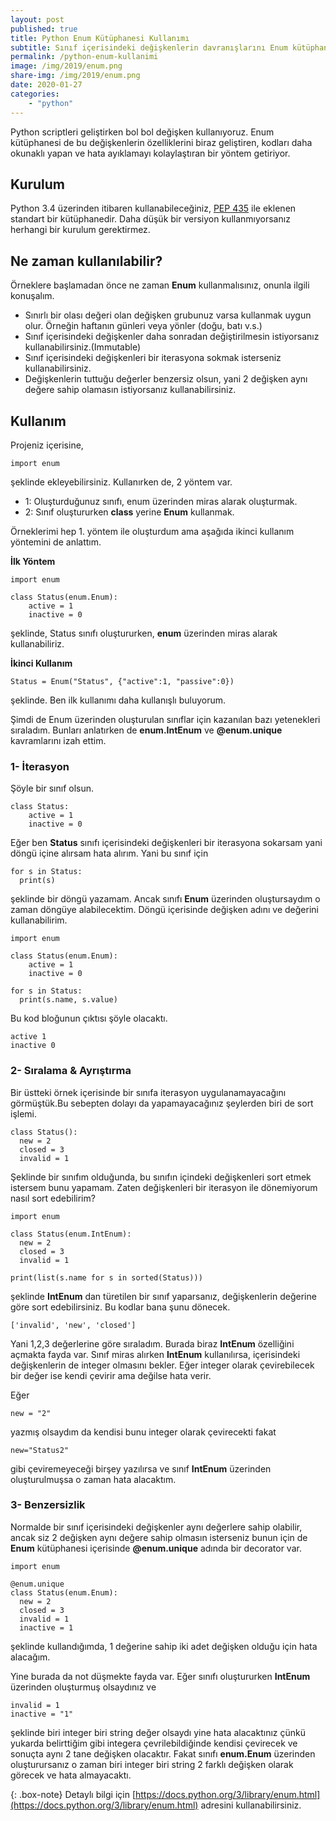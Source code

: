 ```yaml
---
layout: post
published: true
title: Python Enum Kütüphanesi Kullanımı
subtitle: Sınıf içerisindeki değişkenlerin davranışlarını Enum kütüphanesi ile değiştirebilirsiniz.
permalink: /python-enum-kullanimi
image: /img/2019/enum.png
share-img: /img/2019/enum.png
date: 2020-01-27
categories:
    - "python"
---
```

Python scriptleri geliştirken bol bol değişken kullanıyoruz. Enum kütüphanesi de bu değişkenlerin özelliklerini biraz geliştiren, kodları daha okunaklı yapan ve hata ayıklamayı kolaylaştıran bir yöntem getiriyor.

## Kurulum
Python 3.4 üzerinden itibaren kullanabileceğiniz, [PEP 435](https://www.python.org/dev/peps/pep-0435/) ile eklenen standart bir kütüphanedir. Daha düşük bir versiyon kullanmıyorsanız herhangi bir kurulum gerektirmez.

## Ne zaman kullanılabilir?
Örneklere başlamadan önce ne zaman **Enum** kullanmalısınız, onunla ilgili konuşalım.

- Sınırlı bir olası değeri olan değişken grubunuz varsa kullanmak uygun olur. Örneğin haftanın günleri veya yönler (doğu, batı v.s.)
- Sınıf içerisindeki değişkenler daha sonradan değiştirilmesin istiyorsanız kullanabilirsiniz.(Immutable)
- Sınıf içerisindeki değişkenleri bir iterasyona sokmak isterseniz kullanabilirsiniz.
- Değişkenlerin tuttuğu değerler benzersiz olsun, yani 2 değişken aynı değere sahip olamasın istiyorsanız kullanabilirsiniz.

## Kullanım
Projeniz içerisine,
```
import enum
```
şeklinde ekleyebilirsiniz. Kullanırken de, 2 yöntem var.

- 1: Oluşturduğunuz sınıfı, enum üzerinden miras alarak oluşturmak.
- 2: Sınıf oluştururken **class** yerine **Enum** kullanmak.

Örneklerimi hep 1. yöntem ile oluşturdum ama aşağıda ikinci kullanım yöntemini de anlattım.

**İlk Yöntem**
```
import enum

class Status(enum.Enum):
    active = 1
    inactive = 0
```
şeklinde, Status sınıfı oluştururken, **enum** üzerinden miras alarak kullanabiliriz.

**İkinci Kullanım**

```
Status = Enum("Status", {"active":1, "passive":0})
```

şeklinde. Ben ilk kullanımı daha kullanışlı buluyorum.

Şimdi de Enum üzerinden oluşturulan sınıflar için kazanılan bazı yetenekleri sıraladım. Bunları anlatırken de **enum.IntEnum** ve **@enum.unique** kavramlarını izah ettim.

### 1- İterasyon
Şöyle bir sınıf olsun.
```
class Status:
    active = 1
    inactive = 0
```
Eğer ben **Status** sınıfı içerisindeki değişkenleri bir iterasyona sokarsam yani döngü içine alırsam hata alırım. Yani bu sınıf için
```
for s in Status:
  print(s)
```
şeklinde bir döngü yazamam. Ancak sınıfı **Enum** üzerinden oluştursaydım o zaman döngüye alabilecektim. Döngü içerisinde değişken adını ve değerini kullanabilirim.

```
import enum

class Status(enum.Enum):
    active = 1
    inactive = 0

for s in Status:
  print(s.name, s.value)
```
Bu kod bloğunun çıktısı şöyle olacaktı.
```
active 1
inactive 0
```

### 2- Sıralama & Ayrıştırma
Bir üstteki örnek içerisinde bir sınıfa iterasyon uygulanamayacağını görmüştük.Bu sebepten dolayı da yapamayacağınız şeylerden biri de sort işlemi.
```
class Status():
  new = 2
  closed = 3
  invalid = 1
```
Şeklinde bir sınıfım olduğunda, bu sınıfın içindeki değişkenleri sort etmek istersem bunu yapamam. Zaten değişkenleri bir iterasyon ile dönemiyorum nasıl sort edebilirim?

```
import enum

class Status(enum.IntEnum):
  new = 2
  closed = 3
  invalid = 1

print(list(s.name for s in sorted(Status)))
```
şeklinde **IntEnum** dan türetilen bir sınıf yaparsanız, değişkenlerin değerine göre sort edebilirsiniz. Bu kodlar bana şunu dönecek.
```
['invalid', 'new', 'closed']
```
Yani 1,2,3 değerlerine göre sıraladım. Burada biraz **IntEnum** özelliğini açmakta fayda var. Sınıf miras alırken **IntEnum** kullanılırsa, içerisindeki değişkenlerin de integer olmasını bekler. Eğer integer olarak çevirebilecek bir değer ise kendi çevirir ama değilse hata verir.

Eğer
```
new = "2"
```
yazmış olsaydım da kendisi bunu integer olarak çevirecekti fakat

```
new="Status2"
```

gibi çeviremeyeceği birşey yazılırsa ve sınıf **IntEnum** üzerinden oluşturulmuşsa o zaman hata alacaktım.

### 3- Benzersizlik
Normalde bir sınıf içerisindeki değişkenler aynı değerlere sahip olabilir, ancak siz 2 değişken aynı değere sahip olmasın isterseniz bunun için de **Enum** kütüphanesi içerisinde **@enum.unique** adında bir decorator var.

```
import enum

@enum.unique
class Status(enum.Enum):
  new = 2
  closed = 3
  invalid = 1
  inactive = 1
```
şeklinde kullandığımda, 1 değerine sahip iki adet değişken olduğu için hata alacağım.

Yine burada da not düşmekte fayda var. Eğer sınıfı oluştururken **IntEnum** üzerinden oluşturmuş olsaydınız ve
```
invalid = 1
inactive = "1"
```
şeklinde biri integer biri string değer olsaydı yine hata alacaktınız çünkü yukarda belirttiğim gibi integera çevrilebildiğinde kendisi çevirecek ve sonuçta aynı 2 tane değişken olacaktır. Fakat sınıfı **enum.Enum** üzerinden oluşturursanız o zaman biri integer biri string 2 farklı değişken olarak görecek ve hata almayacaktı.

{: .box-note}
Detaylı bilgi için [https://docs.python.org/3/library/enum.html](https://docs.python.org/3/library/enum.html) adresini kullanabilirsiniz.
